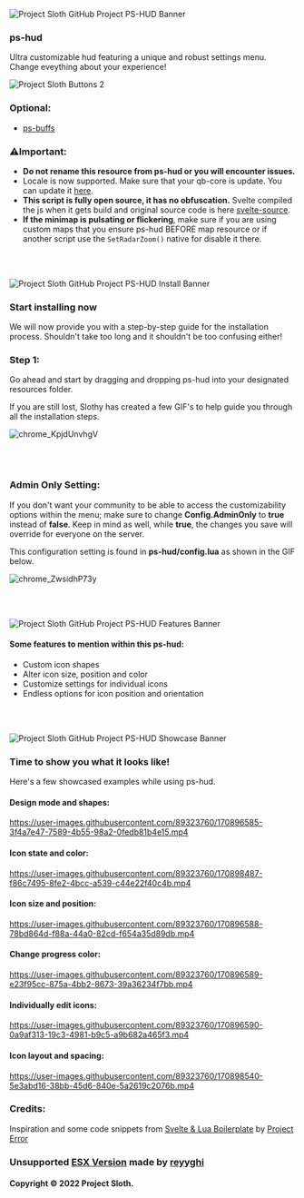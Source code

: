![Project Sloth GitHub Project PS-HUD Banner](https://user-images.githubusercontent.com/91661118/170896135-fead50a0-2a4b-432d-8469-038acfb4f2f3.png)

### ps-hud
Ultra customizable hud featuring a unique and robust settings menu. Change eveything about your experience!

![Project Sloth Buttons 2](https://user-images.githubusercontent.com/91661118/170895968-c4224105-5c87-4947-af94-8e8bd792f566.png)

### Optional:
* [ps-buffs](https://github.com/Project-Sloth/ps-buffs)

### ⚠️Important:
- **Do not rename this resource from ps-hud or you will encounter issues.**
- Locale is now supported. Make sure that your qb-core is update. You can update it [here](https://github.com/qbcore-framework/qb-core).
- **This script is fully open source, it has no obfuscation.** Svelte compiled the js when it gets build and original source code is here [svelte-source](https://github.com/Project-Sloth/ps-hud/tree/main/svelte-source).
- **If the minimap is pulsating or flickering**, make sure if you are using custom maps that you ensure ps-hud BEFORE map resource or if another script use the `SetRadarZoom()` native for disable it there.

<br>
<br>

![Project Sloth GitHub Project PS-HUD Install Banner](https://user-images.githubusercontent.com/91661118/170896809-5c15da71-5dd7-4f46-85c5-892701b1eea8.png)


### Start installing now
We will now provide you with a step-by-step guide for the installation process. Shouldn't take too long and it shouldn't be too confusing either! 


### Step 1:
Go ahead and start by dragging and dropping ps-hud into your designated resources folder.

If you are still lost, Slothy has created a few GIF's to help guide you through all the installation steps.

![chrome_KpjdUnvhgV](https://user-images.githubusercontent.com/91661118/170898348-4d50573f-fd8e-447e-add1-9562a196c7ed.gif)

<br>
<br>

### Admin Only Setting:
If you don't want your community to be able to access the customizability options within the menu; make sure to change **Config.AdminOnly** to **true** instead of **false**. Keep in mind as well, while **true**, the changes you save will override for everyone on the server.

This configuration setting is found in **ps-hud/config.lua** as shown in the GIF below.

![chrome_ZwsidhP73y](https://user-images.githubusercontent.com/91661118/171066080-6bc11bb8-7cde-460b-8d73-bbc329644c83.gif)

<br>
<br>

![Project Sloth GitHub Project PS-HUD Features Banner](https://user-images.githubusercontent.com/91661118/170896822-4c6fcf43-94a3-4afd-b651-1eb76244fd8d.png)


#### Some features to mention within this ps-hud:
* Custom icon shapes
* Alter icon size, position and color
* Customize settings for individual icons
* Endless options for icon position and orientation
<br>
<br>

![Project Sloth GitHub Project PS-HUD Showcase Banner](https://user-images.githubusercontent.com/91661118/170896830-39245350-47c3-4b42-93d0-ac0ca35c3711.png)


### Time to show you what it looks like!
Here's a few showcased examples while using ps-hud.

#### Design mode and shapes:
https://user-images.githubusercontent.com/89323760/170896585-3f4a7e47-7589-4b55-98a2-0fedb81b4e15.mp4

#### Icon state and color:
https://user-images.githubusercontent.com/89323760/170898487-f86c7495-8fe2-4bcc-a539-c44e22f40c4b.mp4

#### Icon size and position:
https://user-images.githubusercontent.com/89323760/170896588-78bd864d-f88a-44a0-82cd-f654a35d89db.mp4

#### Change progress color:
https://user-images.githubusercontent.com/89323760/170896589-e23f95cc-875a-4bb2-8673-39a36234f7bb.mp4

#### Individually edit icons:
https://user-images.githubusercontent.com/89323760/170896590-0a9af313-19c3-4981-b9c5-a9b682a465f3.mp4

#### Icon layout and spacing:
https://user-images.githubusercontent.com/89323760/170898540-5e3abd16-38bb-45d6-840e-5a2619c2076b.mp4

### Credits:
Inspiration and some code snippets from [Svelte & Lua Boilerplate](https://github.com/project-error/svelte-lua-boilerplate) by [Project Error](https://github.com/project-error)

### Unsupported [ESX Version](https://github.com/reyyghi/ps-hud) made by [reyyghi](https://github.com/reyyghi)

#### Copyright © 2022 Project Sloth.
